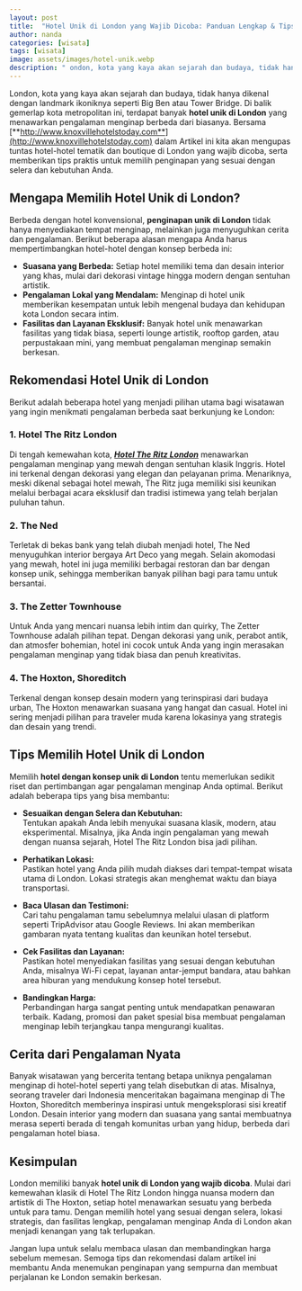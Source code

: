 ```yaml
---
layout: post
title:  "Hotel Unik di London yang Wajib Dicoba: Panduan Lengkap & Tips Memilih"
author: nanda
categories: [wisata]
tags: [wisata]
image: assets/images/hotel-unik.webp
description: " ondon, kota yang kaya akan sejarah dan budaya, tidak hanya dikenal dengan landmark ikoniknya seperti Big Ben atau Tower Bridge. Di balik gemerlap kota metropolitan ini, terdapat banyak hotel unik di london"
---
```


London, kota yang kaya akan sejarah dan budaya, tidak hanya dikenal dengan landmark ikoniknya seperti Big Ben atau Tower Bridge. Di balik gemerlap kota metropolitan ini, terdapat banyak **hotel unik di London** yang menawarkan pengalaman menginap berbeda dari biasanya. Bersama [**http://www.knoxvillehotelstoday.com**](http://www.knoxvillehotelstoday.com) dalam Artikel ini kita akan mengupas tuntas hotel-hotel tematik dan boutique di London yang wajib dicoba, serta memberikan tips praktis untuk memilih penginapan yang sesuai dengan selera dan kebutuhan Anda.

## Mengapa Memilih Hotel Unik di London?

Berbeda dengan hotel konvensional, **penginapan unik di London** tidak hanya menyediakan tempat menginap, melainkan juga menyuguhkan cerita dan pengalaman. Berikut beberapa alasan mengapa Anda harus mempertimbangkan hotel-hotel dengan konsep berbeda ini:

- **Suasana yang Berbeda:** Setiap hotel memiliki tema dan desain interior yang khas, mulai dari dekorasi vintage hingga modern dengan sentuhan artistik.
- **Pengalaman Lokal yang Mendalam:** Menginap di hotel unik memberikan kesempatan untuk lebih mengenal budaya dan kehidupan kota London secara intim.
- **Fasilitas dan Layanan Eksklusif:** Banyak hotel unik menawarkan fasilitas yang tidak biasa, seperti lounge artistik, rooftop garden, atau perpustakaan mini, yang membuat pengalaman menginap semakin berkesan.

## Rekomendasi Hotel Unik di London

Berikut adalah beberapa hotel yang menjadi pilihan utama bagi wisatawan yang ingin menikmati pengalaman berbeda saat berkunjung ke London:

### 1. Hotel The Ritz London

Di tengah kemewahan kota, [***Hotel The Ritz London***](http://www.knoxvillehotelstoday.com/eropa/eropa-hotel-the-ritz-london-london-inggris-%f0%9f%87%ac%f0%9f%87%a7/) menawarkan pengalaman menginap yang mewah dengan sentuhan klasik Inggris. Hotel ini terkenal dengan dekorasi yang elegan dan pelayanan prima. Menariknya, meski dikenal sebagai hotel mewah, The Ritz juga memiliki sisi keunikan melalui berbagai acara eksklusif dan tradisi istimewa yang telah berjalan puluhan tahun.

### 2. The Ned

Terletak di bekas bank yang telah diubah menjadi hotel, The Ned menyuguhkan interior bergaya Art Deco yang megah. Selain akomodasi yang mewah, hotel ini juga memiliki berbagai restoran dan bar dengan konsep unik, sehingga memberikan banyak pilihan bagi para tamu untuk bersantai.

### 3. The Zetter Townhouse

Untuk Anda yang mencari nuansa lebih intim dan quirky, The Zetter Townhouse adalah pilihan tepat. Dengan dekorasi yang unik, perabot antik, dan atmosfer bohemian, hotel ini cocok untuk Anda yang ingin merasakan pengalaman menginap yang tidak biasa dan penuh kreativitas.

### 4. The Hoxton, Shoreditch

Terkenal dengan konsep desain modern yang terinspirasi dari budaya urban, The Hoxton menawarkan suasana yang hangat dan casual. Hotel ini sering menjadi pilihan para traveler muda karena lokasinya yang strategis dan desain yang trendi.

## Tips Memilih Hotel Unik di London

Memilih **hotel dengan konsep unik di London** tentu memerlukan sedikit riset dan pertimbangan agar pengalaman menginap Anda optimal. Berikut adalah beberapa tips yang bisa membantu:

- **Sesuaikan dengan Selera dan Kebutuhan:**  
  Tentukan apakah Anda lebih menyukai suasana klasik, modern, atau eksperimental. Misalnya, jika Anda ingin pengalaman yang mewah dengan nuansa sejarah, Hotel The Ritz London bisa jadi pilihan.

- **Perhatikan Lokasi:**  
  Pastikan hotel yang Anda pilih mudah diakses dari tempat-tempat wisata utama di London. Lokasi strategis akan menghemat waktu dan biaya transportasi.

- **Baca Ulasan dan Testimoni:**  
  Cari tahu pengalaman tamu sebelumnya melalui ulasan di platform seperti TripAdvisor atau Google Reviews. Ini akan memberikan gambaran nyata tentang kualitas dan keunikan hotel tersebut.

- **Cek Fasilitas dan Layanan:**  
  Pastikan hotel menyediakan fasilitas yang sesuai dengan kebutuhan Anda, misalnya Wi-Fi cepat, layanan antar-jemput bandara, atau bahkan area hiburan yang mendukung konsep hotel tersebut.

- **Bandingkan Harga:**  
  Perbandingan harga sangat penting untuk mendapatkan penawaran terbaik. Kadang, promosi dan paket spesial bisa membuat pengalaman menginap lebih terjangkau tanpa mengurangi kualitas.

## Cerita dari Pengalaman Nyata

Banyak wisatawan yang bercerita tentang betapa uniknya pengalaman menginap di hotel-hotel seperti yang telah disebutkan di atas. Misalnya, seorang traveler dari Indonesia menceritakan bagaimana menginap di The Hoxton, Shoreditch memberinya inspirasi untuk mengeksplorasi sisi kreatif London. Desain interior yang modern dan suasana yang santai membuatnya merasa seperti berada di tengah komunitas urban yang hidup, berbeda dari pengalaman hotel biasa.

## Kesimpulan

London memiliki banyak **hotel unik di London yang wajib dicoba**. Mulai dari kemewahan klasik di Hotel The Ritz London hingga nuansa modern dan artistik di The Hoxton, setiap hotel menawarkan sesuatu yang berbeda untuk para tamu. Dengan memilih hotel yang sesuai dengan selera, lokasi strategis, dan fasilitas lengkap, pengalaman menginap Anda di London akan menjadi kenangan yang tak terlupakan.

Jangan lupa untuk selalu membaca ulasan dan membandingkan harga sebelum memesan. Semoga tips dan rekomendasi dalam artikel ini membantu Anda menemukan penginapan yang sempurna dan membuat perjalanan ke London semakin berkesan.
